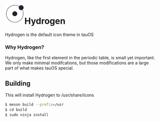 <img align="left" style="vertical-align: middle" width="64" height="64" src="logo.png">

# Hydrogen

Hydrogen is the default icon theme in tauOS

### Why Hydrogen?

Hydrogen, like the first element in the periodic table, is small yet important.
We only make minimal modifcations, but those modifications are a large part of what makes tauOS special.

## Building

This will install Hydrogen to /usr/share/icons

```sh
$ meson build --prefix=/usr
$ cd build
$ sudo ninja install
```
